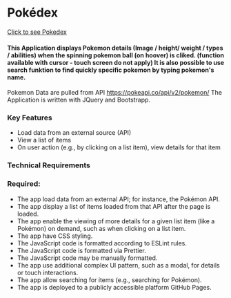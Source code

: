 # Pokédex

 [Click to see Pokedex](https://annaszumiec.github.io/Pokedex/)

#### This Application displays Pokemon details (Image / height/ weight / types / abilities) when the spinning pokemon ball (on hoover) is cliked. (function available with cursor - touch screen do not apply) It is also possible to use search funktion to find quickly specific pokemon by typing pokemon's name.

 Pokemon Data are pulled from API  https://pokeapi.co/api/v2/pokemon/
 The Application is written with JQuery and Bootstrapp.

 ### Key Features
- Load data from an external source (API)
- View a list of items
- On user action (e.g., by clicking on a list item), view details for that item

### Technical Requirements
### Required:
- The app load data from an external API; for instance, the Pokémon API.
- The app display a list of items loaded from that API after the page is loaded.
- The app enable the viewing of more details for a given list item (like a Pokémon) on
demand, such as when clicking on a list item.
- The app have CSS styling.
- The JavaScript code is formatted according to ESLint rules.
- The JavaScript code is formatted via Prettier.
- The JavaScript code may be manually formatted.
- The app use additional complex UI pattern, such as a modal, for details or
touch interactions.
- The app allow searching for items (e.g., searching for Pokémon).
- The app is deployed to a publicly accessible platform GitHub Pages.




